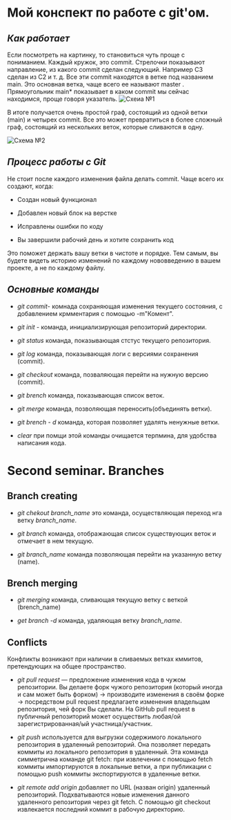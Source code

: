 # Мой конспект по работе с git'ом.

## *Как работает*

Если посмотреть на картинку, то становиться чуть проще с пониманием. Каждый кружок, это commit. Стрелочки показывают направление, из какого commit сделан следующий. Например C3 сделан из С2 и т. д. Все эти commit находятся в ветке под названием main. Это основная ветка, чаще всего ее называют master . Прямоугольник main* показывает в каком commit мы сейчас находимся, проще говоря указатель.
![Схеиа №1](1)

В итоге получается очень простой граф, состоящий из одной ветки (main) и четырех commit. Все это может превратиться в более сложный граф, состоящий из нескольких веток, которые сливаются в одну.

![Схема №2](2)

## *Процесс работы с Git*
Не стоит после каждого изменения файла делать commit. Чаще всего их создают, когда:
 * Создан новый функционал

 * Добавлен новый блок на верстке

 * Исправлены ошибки по коду

 * Вы завершили рабочий день и хотите сохранить код

 Это поможет держать вашу ветки в чистоте и порядке. Тем самым, вы будете видеть историю изменений по каждому нововведению в вашем проекте, а не по каждому файлу.

## *Основные команды*

* *git commit*- комнада сохраняющая изменения текущего состояния, с добавлением крмментария с помощью -m"Комент".

* *git init* - команда, инициализирующая репозиторий директории.

* *git status* команда, показывающая стстус текущего репозитория.

* *git log* команда, показывающая логи с версиями сохранения (commit).

* *git checkout*  команда, позваляющая перейти на нужную версию (commit).

* *git brench* команда, показывающая список веток.

* *git merge* команда, позволяющая переносить(объединять ветки). 

* *git brench - d* команда, которая позволяет удалять ненужные ветки.

* *clear* при помщи этой команды очищается терпмина, для удобства написания кода.

# Second seminar. Branches

## Branch creating

* *git chekout branch_name* это команда, осуществляющая переход нга ветку *branch_name*.

* *git branch* команда, отображающая список существующих веток и отмечает в нем текущую.

* *git branch_name* команда позволяющая перейти на указанную ветку (name).

## Brench merging

* *git merging* команда, сливающая текущую ветку с веткой (brench_name)

* *get branch -d* команда, удаляющая ветку *branch_name*.

## Conflicts

Конфликты возникают при наличии в сливаемых ветках кммитов, претендующих на общее пространство.

* *git pull request* — предложение изменения кода в чужом репозитории. Вы делаете форк чужого репозитория (который иногда и сам может быть форком) → производите изменения в своём форке → посредством pull request предлагаете изменения владельцам репозитория, чей форк Вы сделали. На GitHub pull request в публичный репозиторий может осуществить любая/ой зарегистрированная/ый участница/участник.

* *git push* используется для выгрузки содержимого локального репозитория в удаленный репозиторий. Она позволяет передать коммиты из локального репозитория в удаленный. Эта команда симметрична команде git fetch: при извлечении с помощью fetch коммиты импортируются в локальные ветки, а при публикации с помощью push коммиты экспортируются в удаленные ветки.

* *git remote add origin*  добавляет по URL (назван origin) удаленный репозиторий. Подхватываются новые изменения данного удаленного репозитория через git fetch. С помощью git checkout извлекается последний коммит в рабочую директорию.

